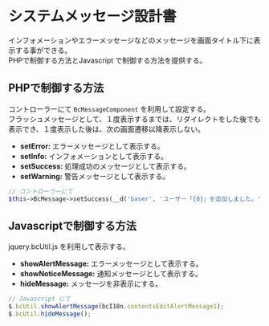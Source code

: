 # システムメッセージ設計書

インフォメーションやエラーメッセージなどのメッセージを画面タイトル下に表示する事ができる。  
PHPで制御する方法とJavascript で制御する方法を提供する。

 
## PHPで制御する方法

コントローラーにて `BcMessageComponent` を利用して設定する。  
フラッシュメッセージとして、１度表示するまでは、リダイレクトをした後でも表示でき、１度表示した後は、次の画面遷移以降表示しない。

- **setError:** エラーメッセージとして表示する。
- **setInfo:** インフォメーションとして表示する。
- **setSuccess:** 処理成功のメッセージとして表示する。
- **setWarning:** 警告メッセージとして表示する。

```php
// コントローラーにて
$this->BcMessage->setSuccess(__d('baser', 'ユーザー「{0}」を追加しました。', $user->name));
``` 

 
## Javascriptで制御する方法

jquery.bcUtil.js を利用して表示する。

- **showAlertMessage:** エラーメッセージとして表示する。
- **showNoticeMessage:** 通知メッセージとして表示する。
- **hideMessage:** メッセージを非表示にする。

```javascript
// Javascript にて
$.bcUtil.showAlertMessage(bcI18n.contentsEditAlertMessage1);
$.bcUtil.hideMessage();
```

　
